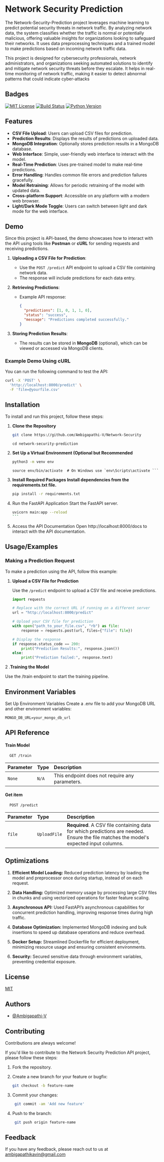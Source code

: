 
# Network Security Prediction

The Network-Security-Prediction project leverages machine learning to predict potential security threats in network traffic. By analyzing network data, the system classifies whether the traffic is normal or potentially malicious, offering valuable insights for organizations looking to safeguard their networks. It uses data preprocessing techniques and a trained model to make predictions based on incoming network traffic data.

This project is designed for cybersecurity professionals, network administrators, and organizations seeking automated solutions to identify and mitigate network security threats before they escalate. It helps in real-time monitoring of network traffic, making it easier to detect abnormal patterns that could indicate cyber-attacks

## Badges


[![MIT License](https://img.shields.io/badge/License-MIT-green.svg)](https://choosealicense.com/licenses/mit/)
[![Build Status](https://img.shields.io/github/workflow/status/yourusername/your-repository-name/CI)](https://github.com/Ambigapathi-V/Network-Security/issues)
[![Python Version](https://img.shields.io/pypi/pyversions/your-project-name)](https://pypi.org/project/your-project-name/)


## Features

- **CSV File Upload**: Users can upload CSV files for prediction.
- **Prediction Results**: Displays the results of predictions on uploaded data.
- **MongoDB Integration**: Optionally stores prediction results in a MongoDB database.
- **Web Interface**: Simple, user-friendly web interface to interact with the model.
- **Real-Time Prediction**: Uses pre-trained model to make real-time predictions.
- **Error Handling**: Handles common file errors and prediction failures gracefully.
- **Model Retraining**: Allows for periodic retraining of the model with updated data.
- **Cross-platform Support**: Accessible on any platform with a modern web browser.
- **Light/Dark Mode Toggle**: Users can switch between light and dark mode for the web interface.
## Demo

Since this project is API-based, the demo showcases how to interact with the API using tools like **Postman** or **cURL** for sending requests and receiving predictions.

1. **Uploading a CSV File for Prediction**:
   - Use the `POST /predict` API endpoint to upload a CSV file containing network data.
   - The response will include predictions for each data entry.

2. **Retrieving Predictions**:
   - Example API response: 
     ```json
     {
       "predictions": [1, 0, 1, 1, 0],
       "status": "success",
       "message": "Predictions completed successfully."
     }
     ```

3. **Storing Prediction Results**:
   - The results can be stored in **MongoDB** (optional), which can be viewed or accessed via MongoDB clients.

### Example Demo Using cURL

You can run the following command to test the API:
```bash
curl -X 'POST' \
  'http://localhost:8000/predict' \
  -F 'file=@yourfile.csv' 
  ```


##  Installation

To install and run this project, follow these steps:

1. **Clone the Repository**
   ```bash
   git clone https://github.com/Ambigapathi-V/Network-Security
   ```
    ```
   cd network-security-prediction 
   ```

2. **Set Up a Virtual Environment (Optional but Recommended** 
    ``` bash
    python3 -m venv env
    ```
    ```
    source env/bin/activate  # On Windows use `env\Scripts\activate ```

3. **Install Required Packages Install dependencies from the requirements.txt file.**
    ```bash
    pip install -r requirements.txt
    ```

4. Run the FastAPI Application Start the FastAPI server.
    ````bash
    uvicorn main:app --reload
    ```

5. Access the API Documentation Open http://localhost:8000/docs to interact with the API documentation.    
## Usage/Examples

### Making a Prediction Request

To make a prediction using the API, follow this example:

1. **Upload a CSV File for Prediction**

   Use the `/predict` endpoint to upload a CSV file and receive predictions.

   ```python
   import requests

   # Replace with the correct URL if running on a different server
   url = "http://localhost:8000/predict"

   # Upload your CSV file for prediction
   with open("path_to_your_file.csv", "rb") as file:
       response = requests.post(url, files={"file": file})

   # Display the response
   if response.status_code == 200:
       print("Prediction Results:", response.json())
   else:
       print("Prediction failed:", response.text)
    ```

2 .**Training the Model**

Use the /train endpoint to start the training pipeline.
## Environment Variables

Set Up Environment Variables Create a .env file to add your MongoDB URL and other environment variables:

    MONGO_DB_URL=your_mongo_db_url
## API Reference

#### Train Model

```http
  GET /train
```

| Parameter | Type     | Description                |
| :-------- | :------- | :------------------------- |
| `None` | `N/A` |  This endpoint does not require any parameters. |

#### Get item

```http
  POST /predict
```

| Parameter | Type     | Description                       |
| :-------- | :------- | :-------------------------------- |
| `file`      | `UploadFile` | **Required**. A CSV file containing data for which predictions are needed. Ensure the file matches the model's expected input columns. |



## Optimizations

1. **Efficient Model Loading:** Reduced prediction latency by loading the model and preprocessor once during startup, instead of on each request.

2. **Data Handling:** Optimized memory usage by processing large CSV files in chunks and using vectorized operations for faster feature scaling.

3. **Asynchronous API:** Used FastAPI’s asynchronous capabilities for concurrent prediction handling, improving response times during high traffic.

4. **Database Optimization:** Implemented MongoDB indexing and bulk insertions to speed up database operations and reduce overhead.

5. **Docker Setup:** Streamlined Dockerfile for efficient deployment, minimizing resource usage and ensuring consistent environments.

6. **Security:** Secured sensitive data through environment variables, preventing credential exposure.
## License

[MIT](https://choosealicense.com/licenses/mit/)


## Authors

- [@Ambigapathi-V](https://github.com/Ambigapathi-V)


## Contributing

Contributions are always welcome!

If you'd like to contribute to the Network Security Prediction API project, please follow these steps:

1. Fork the repository.
2. Create a new branch for your feature or bugfix:

   ```bash
   git checkout -b feature-name

3. Commit your changes:


   ```bash
    git commit -am 'Add new feature'


4. Push to the branch:

   ``` bash 
    git push origin feature-name


## Feedback

If you have any feedback, please reach out to us at ambigapathikavin@gmail.com

